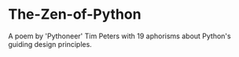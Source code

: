 # The-Zen-of-Python
A poem by 'Pythoneer' Tim Peters with 19 aphorisms about Python's guiding design principles.
